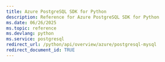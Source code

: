 ```yaml
---
title: Azure PostgreSQL SDK for Python
description: Reference for Azure PostgreSQL SDK for Python
ms.date: 06/26/2025
ms.topic: reference
ms.devlang: python
ms.service: postgresql
redirect_url: /python/api/overview/azure/postgresql-mysql
redirect_document_id: TRUE
---
```

